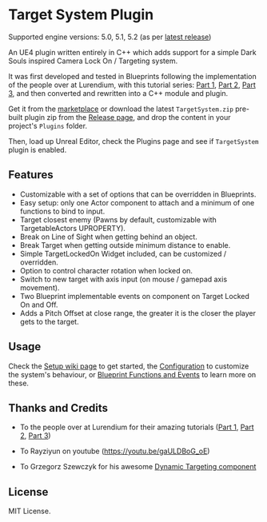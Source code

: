# Target System Plugin

Supported engine versions: 5.0, 5.1, 5.2 (as per [latest release](https://github.com/mklabs/ue4-targetsystemplugin/releases))

An UE4 plugin written entirely in C++ which adds support for a simple Dark Souls inspired Camera Lock On / Targeting system.

It was first developed and tested in Blueprints following the implementation of the people over at Lurendium, with this tutorial series: [Part 1](http://web.archive.org/web/20190115073044/http://www.lurendium.com/target-system-similar-to-dark-souls/), [Part 2](http://web.archive.org/web/20190330014353/http://www.lurendium.com/target-system-similar-dark-souls-blueprint-part-2/), [Part 3](https://web.archive.org/web/20190320143734/http://www.lurendium.com/target-system-similar-to-dark-souls-blueprint-part-3-final/), and then converted and rewritten into a C++ module and plugin.

Get it from the [marketplace](https://www.unrealengine.com/marketplace/en-US/product/target-system-component-plugin) or download the latest `TargetSystem.zip` pre-built plugin zip from the [Release page](https://github.com/mklabs/ue4-targetsystemplugin/releases), and drop the content in your project's `Plugins` folder.

Then, load up Unreal Editor, check the Plugins page and see if `TargetSystem` plugin is enabled.

## Features

- Customizable with a set of options that can be overridden in Blueprints.
- Easy setup: only one Actor component to attach and a minimum of one functions to bind to input.
- Target closest enemy (Pawns by default, customizable with TargetableActors UPROPERTY).
- Break on Line of Sight when getting behind an object.
- Break Target when getting outside minimum distance to enable.
- Simple TargetLockedOn Widget included, can be customized / overridden.
- Option to control character rotation when locked on.
- Switch to new target with axis input (on mouse / gamepad axis movement).
- Two Blueprint implementable events on component on Target Locked On and Off.
- Adds a Pitch Offset at close range, the greater it is the closer the player gets to the target.

## Usage

Check the [Setup wiki page](https://github.com/mklabs/ue4-targetsystemplugin/wiki/Setup) to get started, the [Configuration](https://github.com/mklabs/ue4-targetsystemplugin/wiki/Configuration) to customize the system's behaviour, or [Blueprint Functions and Events](https://github.com/mklabs/ue4-targetsystemplugin/wiki/Blueprint-Functions-and-Events) to learn more on these.

## Thanks and Credits

- To the people over at Lurendium for their amazing tutorials ([Part 1](http://web.archive.org/web/20190115073044/http://www.lurendium.com/target-system-similar-to-dark-souls/), [Part 2](http://web.archive.org/web/20190330014353/http://www.lurendium.com/target-system-similar-dark-souls-blueprint-part-2/), [Part 3](https://web.archive.org/web/20190320143734/http://www.lurendium.com/target-system-similar-to-dark-souls-blueprint-part-3-final/))

- To Rayziyun on youtube (https://youtu.be/gaULDBoG_oE)

- To Grzegorz Szewczyk for his awesome [Dynamic Targeting component](https://www.unrealengine.com/marketplace/dynamic-targeting)


## License

MIT License.

